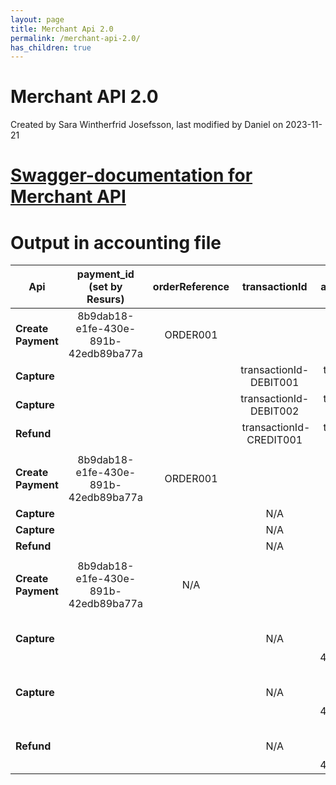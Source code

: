 ```yaml
---
layout: page
title: Merchant Api 2.0
permalink: /merchant-api-2.0/
has_children: true
---
```



# Merchant API 2.0 
Created by Sara Wintherfrid Josefsson, last modified by Daniel on
2023-11-21

# [Swagger-documentation for Merchant API](https://merchant-api.resurs.com/)

# Output in accounting file

| Api                |      payment_id (set by Resurs)      | orderReference |      transactionId       |           accounting file            |
|--------------------|:------------------------------------:|:--------------:|:------------------------:|:------------------------------------:|
| **Create Payment** | 8b9dab18-e1fe-430e-891b-42edb89ba77a |    ORDER001    |                          |                                      |
| **Capture**        |                                      |                |  transactionId-DEBIT001  |        transactionId-DEBIT001        |
| **Capture**        |                                      |                |  transactionId-DEBIT002  |        transactionId-DEBIT002        |
| **Refund**         |                                      |                |  transactionId-CREDIT001 |       transactionId-CREDIT001        |
|                    |                                      |                |                          |                                      |
| **Create Payment** | 8b9dab18-e1fe-430e-891b-42edb89ba77a |    ORDER001    |                          |                                      |
| **Capture**        |                                      |                |           N/A            |               ORDER001               |
| **Capture**        |                                      |                |           N/A            |               ORDER001               |
| **Refund**         |                                      |                |           N/A            |               ORDER001               |
|                    |                                      |                |                          |                                      |
| **Create Payment** | 8b9dab18-e1fe-430e-891b-42edb89ba77a |      N/A       |                          |                                      |
| **Capture**        |                                      |                |           N/A            | 8b9dab18-e1fe-430e-891b-42edb89ba77a |
| **Capture**        |                                      |                |           N/A            | 8b9dab18-e1fe-430e-891b-42edb89ba77a |
| **Refund**         |                                      |                |           N/A            | 8b9dab18-e1fe-430e-891b-42edb89ba77a |

